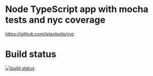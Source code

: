 # Node TypeScript app with mocha tests and nyc coverage

https://github.com/istanbuljs/nyc

# Build status
[![build status](https://github.com/varadero/mocha-sinon/workflows/Node%20CI/badge.svg)](https://github.com/varadero/mocha-sinon/workflows/Node%20CI/badge.svg)
